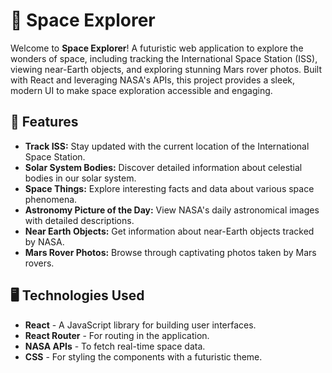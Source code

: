 # 🚀 Space Explorer

Welcome to **Space Explorer**! A futuristic web application to explore the wonders of space, including tracking the International Space Station (ISS), viewing near-Earth objects, and exploring stunning Mars rover photos. Built with React and leveraging NASA's APIs, this project provides a sleek, modern UI to make space exploration accessible and engaging.

## 🌌 Features

- **Track ISS:** Stay updated with the current location of the International Space Station.
- **Solar System Bodies:** Discover detailed information about celestial bodies in our solar system.
- **Space Things:** Explore interesting facts and data about various space phenomena.
- **Astronomy Picture of the Day:** View NASA's daily astronomical images with detailed descriptions.
- **Near Earth Objects:** Get information about near-Earth objects tracked by NASA.
- **Mars Rover Photos:** Browse through captivating photos taken by Mars rovers.

## 🖥️ Technologies Used

- **React** - A JavaScript library for building user interfaces.
- **React Router** - For routing in the application.
- **NASA APIs** - To fetch real-time space data.
- **CSS** - For styling the components with a futuristic theme.
